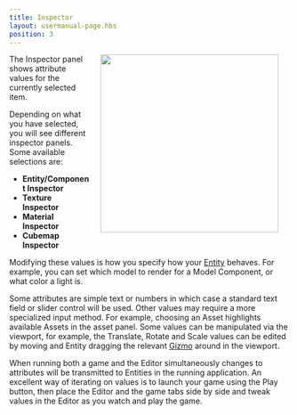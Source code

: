 ```yaml
---
title: Inspector
layout: usermanual-page.hbs
position: 3
---
```


<img src="/images/user-manual/editor/inspector/inspector.png" style="float: right; padding: 20px; padding-top: 0px;" width="320"></img>

The Inspector panel shows attribute values for the currently selected item.

Depending on what you have selected, you will see different inspector panels. Some available selections are:
* **Entity/Component Inspector**
* **Texture Inspector**
* **Material Inspector**
* **Cubemap Inspector**

Modifying these values is how you specify how your [Entity][1] behaves. For example, you can set which model to render for a Model Component, or what color a light is.

Some attributes are simple text or numbers in which case a standard text field or slider control will be used. Other values may require a more specialized input method. For example, choosing an Asset highlights available Assets in the asset panel. Some values can be manipulated via the viewport, for example, the Translate, Rotate and Scale values can be edited by moving and Entity dragging the relevant [Gizmo][2] around in the viewport.

When running both a game and the Editor simultaneously changes to attributes will be transmitted to Entities in the running application. An excellent way of iterating on values is to launch your game using the Play button, then place the Editor and the game tabs side by side and tweak values in the Editor as you watch and play the game.

[1]: /user-manual/glossary#entity
[2]: /user-manual/glossary#gizmo

